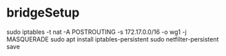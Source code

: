 # bridgeSetup

sudo iptables -t nat -A POSTROUTING -s 172.17.0.0/16 -o wg1 -j MASQUERADE
sudo apt install iptables-persistent
sudo netfilter-persistent save
